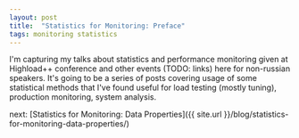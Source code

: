 ```yaml
---
layout: post
title:  "Statistics for Monitoring: Preface"
tags: monitoring statistics
---
```


I'm capturing my talks about statistics and performance monitoring given at Highload++ conference and other events (TODO: links) here for non-russian speakers. It's going to be a series of posts covering usage of some statistical methods that I've found useful for load testing (mostly tuning), production monitoring, system analysis.

next: [Statistics for Monitoring: Data Properties]({{ site.url }}/blog/statistics-for-monitoring-data-properties/)
